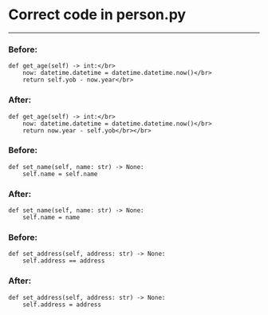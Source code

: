 # Correct code in person.py #
***
### Before: ###
    def get_age(self) -> int:</br>
        now: datetime.datetime = datetime.datetime.now()</br>
        return self.yob - now.year</br>
### After:</br> ###
    def get_age(self) -> int:</br>
        now: datetime.datetime = datetime.datetime.now()</br>
        return now.year - self.yob</br></br>
### Before: ###
    def set_name(self, name: str) -> None:
        self.name = self.name

### After: ###
    def set_name(self, name: str) -> None:
        self.name = name

### Before: ###
    def set_address(self, address: str) -> None:
        self.address == address

### After: ###
    def set_address(self, address: str) -> None:
        self.address = address
